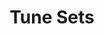 ---
title: Tune Sets
menu: 2
layout: tune-sets
sets:
  Easy reels: 
    Jimmy Allen: 126391
    Salmon Tails Up The Water: 51313
    Because He Was A Bonny Lad: 137306
  Nancy:		
    Nancy: 178209
    Waiting For The Federals: 107904
  North Country Waltzes:	
    The Waters Of Tyne: 109281
    Rothbury Hills: 186374 
  Easy Jigs:	
    Smash The Windows: 189479
    The Kesh: 23700
    The Blackthorn Stick: 13890  
  Hornpipes 1:	
    Redesdale: 64075
    The Harvest Home: 119828
    The Marquis Of Lorne: 100715
  Johnny:
    Johnny Lad: 129644
    Go To Berwick, Johnny: 36485
  Rant up Green Lane:
    Dinnington Rant:  153499
    Morpeth Rant: 176958

---